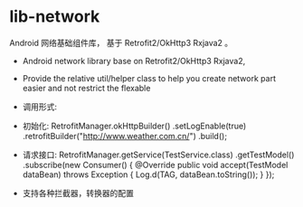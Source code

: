 # lib-network
Android 网络基础组件库， 基于 Retrofit2/OkHttp3 Rxjava2 。
*   Android network library base on Retrofit2/OkHttp3 Rxjava2,
*   Provide the relative util/helper class to help you create network part easier and not restrict the flexable

* 调用形式:
* 初始化:
          RetrofitManager.okHttpBuilder()
                 .setLogEnable(true)
                 .retrofitBuilder("http://www.weather.com.cn/")
                  .build();

* 请求接口:
          RetrofitManager.getService(TestService.class)
                .getTestModel()
                .subscribe(new Consumer<TestModel>() {
                    @Override
                     public void accept(TestModel dataBean) throws Exception {
                         Log.d(TAG, dataBean.toString());
                     }
                 });


* 支持各种拦截器，转换器的配置
